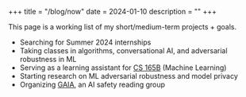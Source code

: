 +++
title = "/blog/now"
date = 2024-01-10
description = ""
+++

This page is a working list of my short/medium-term projects + goals.

- Searching for Summer 2024 internships
- Taking classes in algorithms, conversational AI, and adversarial robustness in ML
- Serving as a learning assistant for [CS 165B](https://github.com/ucsb-shiyu-teaching/cs165b) (Machine Learning)
- Starting research on ML adversarial robustness and model privacy
- Organizing [GAIA](https://gaia.datascienceucsb.org/), an AI safety reading group
